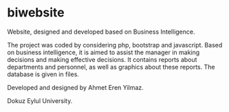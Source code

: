 # biwebsite
Website, designed and developed based on Business Intelligence.

The project was coded by considering php, bootstrap and javascript. Based on business intelligence, it is aimed to assist the manager in making decisions and making effective decisions. It contains reports about departments and personnel, as well as graphics about these reports. The database is given in files.

Developed and designed by Ahmet Eren Yilmaz.

Dokuz Eylul University.

